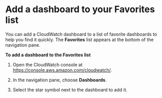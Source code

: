 # Add a dashboard to your Favorites list<a name="add-dashboard-to-favorites"></a>

You can add a CloudWatch dashboard to a list of favorite dashboards to help you find it quickly\. The **Favorites** list appears at the bottom of the navigation pane\.

**To add a dashboard to the **Favorites** list**

1. Open the CloudWatch console at [https://console\.aws\.amazon\.com/cloudwatch/](https://console.aws.amazon.com/cloudwatch/)\.

1. In the navigation pane, choose **Dashboards**\.

1. Select the star symbol next to the dashboard to add it\.